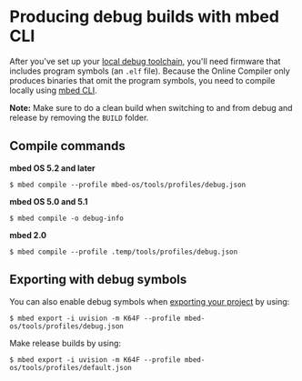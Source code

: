 # Producing debug builds with mbed CLI

After you've set up your [local debug toolchain](toolchain.md), you'll need firmware that includes program symbols (an `.elf` file). Because the Online Compiler only produces binaries that omit the program symbols, you need to compile locally using [mbed CLI](https://docs.mbed.com/docs/mbed-os-handbook/en/latest/dev_tools/cli/).

<span class="notes">**Note:** Make sure to do a clean build when switching to and from debug and release by removing the `BUILD` folder.</span>

## Compile commands

**mbed OS 5.2 and later**

```
$ mbed compile --profile mbed-os/tools/profiles/debug.json
```

**mbed OS 5.0 and 5.1**

```
$ mbed compile -o debug-info
```

**mbed 2.0**

```
$ mbed compile --profile .temp/tools/profiles/debug.json
```

## Exporting with debug symbols

You can also enable debug symbols when [exporting your project](https://docs.mbed.com/docs/mbed-os-handbook/en/latest/dev_tools/cli/#exporting-to-desktop-ides) by using:

```
$ mbed export -i uvision -m K64F --profile mbed-os/tools/profiles/debug.json
```

Make release builds by using:

```
$ mbed export -i uvision -m K64F --profile mbed-os/tools/profiles/default.json
```
